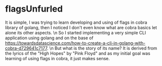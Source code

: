 # flagsUnfurled
It is simple, I was trying to learn developing and using of flags in cobra library of golang, then I noticed I don't even know what are cobra basics let alone its other aspects. \n
So I started implementing a very simple CLI application using golang and on the base of https://towardsdatascience.com/how-to-create-a-cli-in-golang-with-cobra-d729641c7177. \n
But what is the story of its name? It is derived from the lyrics of the "High Hopes" by "Pink Floyd" and as my initial goal was learning of using flags in cobra, it just makes sense.
